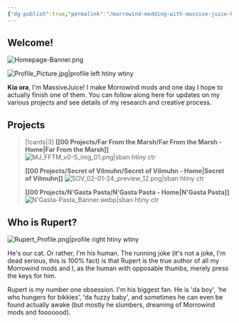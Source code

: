 ```yaml
---
{"dg-publish":true,"permalink":"/morrowind-modding-with-massive-juice-home/","tags":["gardenEntry"]}
---
```


## Welcome! 

![Homepage-Banner.png](/img/user/Assets/Homepage-Banner.png)

![Profile_Picture.jpg|profile left htiny wtiny](/img/user/Assets/Profile_Picture.jpg)

**Kia ora**, I'm MassiveJuice! I make Morrowind mods and one day I hope to actually finish one of them. You can follow along here for updates on my various projects and see details of my research and creative process.

## Projects

> [!cards|3]
> **[[00 Projects/Far From the Marsh/Far From the Marsh - Home\|Far From the Marsh]]**
> ![MJ_FFTM_v0-5_img_01.png|sban htiny ctr](/img/user/Assets/Far-From-The-Marsh/MJ_FFTM_v0-5_img_01.png)
> 
> **[[00 Projects/Secret of Vilmuhn/Secret of Vilmuhn - Home\|Secret of Vilmuhn]]**
> ![SOV_02-01-24_preview_12.png|sban htiny ctr](/img/user/Assets/Secret-of-Vilmuhn/SOV_02-01-24_preview_12.png)
> 
> **[[00 Projects/N'Gasta Pasta/N'Gasta Pasta - Home\|N'Gasta Pasta]]**
> ![N'Gasta-Pasta_Banner.webp|sban htiny ctr](/img/user/Assets/N'Gasta-Pasta/N'Gasta-Pasta_Banner.webp)


## Who is Rupert?

![Rupert_Profile.png|profile right htiny wtiny](/img/user/Assets/Rupert_Profile.png)

He's our cat. Or rather, I'm his human. The running joke (it's not a joke, I'm dead serious, this is 100% fact) is that Rupert is the true author of all my Morrowind mods and I, as the human with opposable thumbs, merely press the keys for him. 

Rupert is my number one obsession. I'm his biggest fan. He is 'da boy', 'he who hungers for bikkies', 'da fuzzy baby', and sometimes he can even be found actually awake (but mostly he slumbers, dreaming of Morrowind mods and fooooood).

